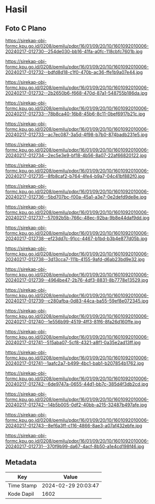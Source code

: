 # Hasil

## Foto C Plano

https://sirekap-obj-formc.kpu.go.id/0208/pemilu/pdpr/16/01/09/20/10/1601092010006-20240217-012730--254de030-bb16-41fa-a0fc-118cbfc7601b.jpg

https://sirekap-obj-formc.kpu.go.id/0208/pemilu/pdpr/16/01/09/20/10/1601092010006-20240217-012732--bdfd8d18-c1f0-470b-ac36-ffe1b9a07e44.jpg

https://sirekap-obj-formc.kpu.go.id/0208/pemilu/pdpr/16/01/09/20/10/1601092010006-20240217-012732--2b2650b6-f668-470d-87a1-548755b186da.jpg

https://sirekap-obj-formc.kpu.go.id/0208/pemilu/pdpr/16/01/09/20/10/1601092010006-20240217-012733--78b8ca40-16b8-45b6-8c11-0bef6917b21c.jpg

https://sirekap-obj-formc.kpu.go.id/0208/pemilu/pdpr/16/01/09/20/10/1601092010006-20240217-012733--ac7ec087-3a5d-4f98-b7b0-874badb231e5.jpg

https://sirekap-obj-formc.kpu.go.id/0208/pemilu/pdpr/16/01/09/20/10/1601092010006-20240217-012734--2ec5e3e9-bf18-4b56-8a07-22af66820122.jpg

https://sirekap-obj-formc.kpu.go.id/0208/pemilu/pdpr/16/01/09/20/10/1601092010006-20240217-012735--8fb8caf2-b764-4fe4-b9a7-04c41bf882f0.jpg

https://sirekap-obj-formc.kpu.go.id/0208/pemilu/pdpr/16/01/09/20/10/1601092010006-20240217-012736--5bd707bc-f00a-45a1-a3e7-0e2defd9de8e.jpg

https://sirekap-obj-formc.kpu.go.id/0208/pemilu/pdpr/16/01/09/20/10/1601092010006-20240217-012737--57092b5b-766c-48ec-92ba-9b8e44daf9dd.jpg

https://sirekap-obj-formc.kpu.go.id/0208/pemilu/pdpr/16/01/09/20/10/1601092010006-20240217-012738--ef23dd7c-91cc-4467-b1bd-b3b4e877d05b.jpg

https://sirekap-obj-formc.kpu.go.id/0208/pemilu/pdpr/16/01/09/20/10/1601092010006-20240217-012738--3d13cca7-111b-4155-9afd-d6ab23bd9e32.jpg

https://sirekap-obj-formc.kpu.go.id/0208/pemilu/pdpr/16/01/09/20/10/1601092010006-20240217-012739--4964be47-2b76-4df3-8831-8b7778e13529.jpg

https://sirekap-obj-formc.kpu.go.id/0208/pemilu/pdpr/16/01/09/20/10/1601092010006-20240217-012739--c280afba-0d83-44ca-ba55-59ef8e072345.jpg

https://sirekap-obj-formc.kpu.go.id/0208/pemilu/pdpr/16/01/09/20/10/1601092010006-20240217-012740--1e556b99-4519-4ff3-81f6-8fa26d160ffe.jpg

https://sirekap-obj-formc.kpu.go.id/0208/pemilu/pdpr/16/01/09/20/10/1601092010006-20240217-012741--515aba07-5cf8-4321-a8f1-0a35e2ad13ff.jpg

https://sirekap-obj-formc.kpu.go.id/0208/pemilu/pdpr/16/01/09/20/10/1601092010006-20240217-012741--1aafc2a7-b499-4bc1-bab1-b207854b1762.jpg

https://sirekap-obj-formc.kpu.go.id/0208/pemilu/pdpr/16/01/09/20/10/1601092010006-20240217-012742--6de9747a-0655-44d1-bb7c-385d4f3db2cd.jpg

https://sirekap-obj-formc.kpu.go.id/0208/pemilu/pdpr/16/01/09/20/10/1601092010006-20240217-012742--14b5b005-0df2-40bb-a215-32487b497afe.jpg

https://sirekap-obj-formc.kpu.go.id/0208/pemilu/pdpr/16/01/09/20/10/1601092010006-20240217-012743--8ef6a3ff-c116-4866-8ae3-a07af432ebfe.jpg

https://sirekap-obj-formc.kpu.go.id/0208/pemilu/pdpr/16/01/09/20/10/1601092010006-20240217-012731--370f9b99-da67-4acf-8b50-a1e4cd198f46.jpg


## Metadata

| Key        | Value               |
| ---------- | ------------------- |
| Time Stamp | 2024-02-29 20:03:47 |
| Kode Dapil | 1602                |



